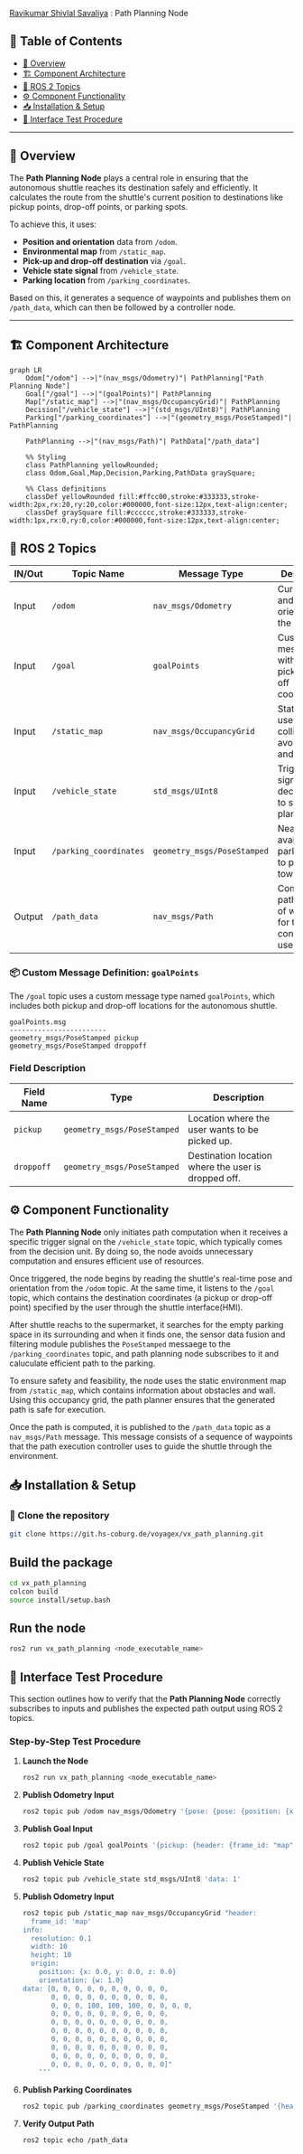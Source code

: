 [Ravikumar Shivlal Savaliya](https://git.hs-coburg.de/ravisavaliya) : Path Planning Node


## 📌 Table of Contents
- [📖 Overview](#-overview)
- [🏗️ Component Architecture](#-component-architecture)
- [🔌 ROS 2 Topics](#-ros-2-topics)
- [⚙️ Component Functionality](#️-component-functionality)
- [📥 Installation & Setup](#-installation--setup)
- [🧪 Interface Test Procedure](#-interface-test-procedure)

---

## 📖 Overview

The **Path Planning Node** plays a central role in ensuring that the autonomous shuttle reaches its destination safely and efficiently. It calculates the route from the shuttle's current position to destinations like pickup points, drop-off points, or parking spots.

To achieve this, it uses:
- **Position and orientation** data from `/odom`.
- **Environmental map** from `/static_map`.
- **Pick-up and drop-off destination** via `/goal`.
- **Vehicle state signal** from `/vehicle_state`.
- **Parking location** from `/parking_coordinates`.

Based on this, it generates a sequence of waypoints and publishes them on `/path_data`, which can then be followed by a controller node.

---

## 🏗️ Component Architecture

```mermaid
graph LR
    Odom["/odom"] -->|"(nav_msgs/Odometry)"| PathPlanning["Path Planning Node"]
    Goal["/goal"] -->|"(goalPoints)"| PathPlanning
    Map["/static_map"] -->|"(nav_msgs/OccupancyGrid)"| PathPlanning
    Decision["/vehicle_state"] -->|"(std_msgs/UInt8)"| PathPlanning
    Parking["/parking_coordinates"] -->|"(geometry_msgs/PoseStamped)"| PathPlanning

    PathPlanning -->|"(nav_msgs/Path)"| PathData["/path_data"]

    %% Styling
    class PathPlanning yellowRounded;
    class Odom,Goal,Map,Decision,Parking,PathData graySquare;

    %% Class definitions
    classDef yellowRounded fill:#ffcc00,stroke:#333333,stroke-width:2px,rx:20,ry:20,color:#000000,font-size:12px,text-align:center;
    classDef graySquare fill:#cccccc,stroke:#333333,stroke-width:1px,rx:0,ry:0,color:#000000,font-size:12px,text-align:center;
```

## 🔌 ROS 2 Topics

| IN/Out | Topic Name             | Message Type                | Description                                                     |
|--------|------------------------|-----------------------------|-----------------------------------------------------------------|
| Input  | `/odom`                | `nav_msgs/Odometry`         | Current pose and orientation of the shuttle.                    |
| Input  | `/goal`                | `goalPoints`                | Custom message with pickup/drop-off coordinates.                |
| Input  | `/static_map`          | `nav_msgs/OccupancyGrid`    | Static map used for collision avoidance and routing.            |
| Input  | `/vehicle_state`       | `std_msgs/UInt8`            | Trigger signal from decision unit to start path planning.       |
| Input  | `/parking_coordinates` | `geometry_msgs/PoseStamped` | Nearest available parking spot to plan toward.                  |
| Output | `/path_data`           | `nav_msgs/Path`             | Computed path as a list of waypoints for the controller to use. |

### 📦 Custom Message Definition: `goalPoints`

The `/goal` topic uses a custom message type named `goalPoints`, which includes both pickup and drop-off locations for the autonomous shuttle.

```text
goalPoints.msg
------------------------
geometry_msgs/PoseStamped pickup
geometry_msgs/PoseStamped droppoff
```

### Field Description

| Field Name | Type                        | Description                                         |
| ---------- | --------------------------- | --------------------------------------------------- |
| `pickup`   | `geometry_msgs/PoseStamped` | Location where the user wants to be picked up.      |
| `droppoff` | `geometry_msgs/PoseStamped` | Destination location where the user is dropped off. |



## ⚙️ Component Functionality

The **Path Planning Node** only initiates path computation when it receives a specific trigger signal on the `/vehicle_state` topic, which typically comes from the decision unit. By doing so, the node avoids unnecessary computation and ensures efficient use of resources.

Once triggered, the node begins by reading the shuttle's real-time pose and orientation from the `/odom` topic. At the same time, it listens to the `/goal` topic, which contains the destination coordinates (a pickup or drop-off point) specified by the user through the shuttle interface(HMI).

After shuttle reachs to the supermarket, it searches for the empty parking space in its surrounding and when it finds one, the sensor data fusion and filtering module publishes the `PoseStamped` messaege to the `/parking_coordinates` topic, and path planning node subscribes to it and caluculate efficient path to the parking. 

To ensure safety and feasibility, the node uses the static environment map from `/static_map`, which contains information about obstacles and wall. Using this occupancy grid, the path planner ensures that the generated path is safe for execution.

Once the path is computed, it is published to the `/path_data` topic as a `nav_msgs/Path` message. This message consists of a sequence of waypoints that the path execution controller uses to guide the shuttle through the environment.


## 📥 Installation & Setup

### 🔧 Clone the repository

```bash
git clone https://git.hs-coburg.de/voyagex/vx_path_planning.git
```

##  Build the package
```bash
cd vx_path_planning
colcon build
source install/setup.bash

```

 ## Run the node
```bash
ros2 run vx_path_planning <node_executable_name>
```

 ## 🧪 Interface Test Procedure

This section outlines how to verify that the **Path Planning Node** correctly subscribes to inputs and publishes the expected path output using ROS 2 topics.


### Step-by-Step Test Procedure

1. **Launch the Node**
   ```bash
   ros2 run vx_path_planning <node_executable_name>
   ```
2. **Publish Odometry Input**
   ```bash
   ros2 topic pub /odom nav_msgs/Odometry '{pose: {pose: {position: {x: 0.0, y: 0.0, z: 0.0}, orientation: {w: 1.0}}}}'
   ```
3. **Publish Goal Input**
   ```bash
   ros2 topic pub /goal goalPoints '{pickup: {header: {frame_id: "map"}, pose: {position: {x: 1.0, y: 1.0}, orientation: {w: 1.0}}}, droppoff: {header: {frame_id: "map"}, pose: {position: {x: 5.0, y: 5.0}, orientation: {w: 1.0}}}}'
   ```
4. **Publish Vehicle State**
   ```bash
   ros2 topic pub /vehicle_state std_msgs/UInt8 'data: 1'
   ```
5. **Publish Odometry Input**
   ```bash
   ros2 topic pub /static_map nav_msgs/OccupancyGrid "header:
     frame_id: 'map'
   info:
     resolution: 0.1
     width: 10
     height: 10
     origin:
       position: {x: 0.0, y: 0.0, z: 0.0}
       orientation: {w: 1.0}
   data: [0, 0, 0, 0, 0, 0, 0, 0, 0, 0,
          0, 0, 0, 0, 0, 0, 0, 0, 0, 0,
          0, 0, 0, 100, 100, 100, 0, 0, 0, 0,
          0, 0, 0, 0, 0, 0, 0, 0, 0, 0,
          0, 0, 0, 0, 0, 0, 0, 0, 0, 0,
          0, 0, 0, 0, 0, 0, 0, 0, 0, 0,
          0, 0, 0, 0, 0, 0, 0, 0, 0, 0,
          0, 0, 0, 0, 0, 0, 0, 0, 0, 0,
          0, 0, 0, 0, 0, 0, 0, 0, 0, 0,
          0, 0, 0, 0, 0, 0, 0, 0, 0, 0]"
       ```
6. **Publish Parking Coordinates**
   ```bash
   ros2 topic pub /parking_coordinates geometry_msgs/PoseStamped '{header: {frame_id: "map"}, pose: {position: {x: 2.0, y: 2.0}, orientation: {w: 1.0}}}'
   ```
7. **Verify Output Path**
   ```bash
   ros2 topic echo /path_data
   ```
